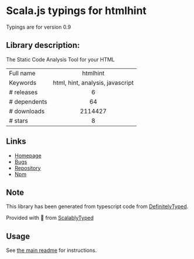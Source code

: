 
# Scala.js typings for htmlhint

Typings are for version 0.9

## Library description:
The Static Code Analysis Tool for your HTML

|                    |                 |
| ------------------ | :-------------: |
| Full name          | htmlhint |
| Keywords           | html, hint, analysis, javascript |
| # releases         | 6 |
| # dependents       | 64 |
| # downloads        | 2114427 |
| # stars            | 8 |

## Links
- [Homepage](https://github.com/thedaviddias/HTMLHint#readme)
- [Bugs](https://github.com/thedaviddias/HTMLHint/issues)
- [Repository](https://github.com/thedaviddias/HTMLHint)
- [Npm](https://www.npmjs.com/package/htmlhint)
    


## Note
This library has been generated from typescript code from [DefinitelyTyped](https://definitelytyped.org).

Provided with :purple_heart: from [ScalablyTyped](https://github.com/oyvindberg/ScalablyTyped)

## Usage
See [the main readme](../../readme.md) for instructions.


